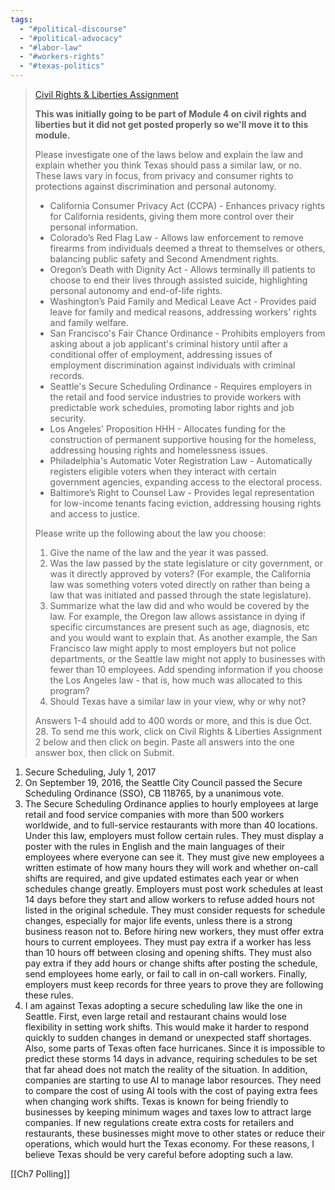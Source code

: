 ```yaml
---
tags:
  - "#political-discourse"
  - "#political-advocacy"
  - "#labor-law"
  - "#workers-rights"
  - "#texas-politics"
---
```

> [Civil Rights & Liberties Assignment](https://acconline.austincc.edu/webapps/blackboard/content/listContent.jsp?course_id=_922732_1&content_id=_27006412_1# "Alternative formats")
> 
> **This was initially going to be part of Module 4 on civil rights and liberties but it did not get posted properly so we'll move it to this module.**
> 
> Please investigate one of the laws below and explain the law and explain whether you think Texas should pass a similar law, or no. These laws vary in focus, from privacy and consumer rights to protections against discrimination and personal autonomy.
> 
> - California Consumer Privacy Act (CCPA) - Enhances privacy rights for California residents, giving them more control over their personal information.
> - Colorado’s Red Flag Law - Allows law enforcement to remove firearms from individuals deemed a threat to themselves or others, balancing public safety and Second Amendment rights.
> - Oregon’s Death with Dignity Act - Allows terminally ill patients to choose to end their lives through assisted suicide, highlighting personal autonomy and end-of-life rights.
> - Washington’s Paid Family and Medical Leave Act - Provides paid leave for family and medical reasons, addressing workers' rights and family welfare.
> - San Francisco's Fair Chance Ordinance - Prohibits employers from asking about a job applicant's criminal history until after a conditional offer of employment, addressing issues of employment discrimination against individuals with criminal records.
> - Seattle's Secure Scheduling Ordinance - Requires employers in the retail and food service industries to provide workers with predictable work schedules, promoting labor rights and job security.
> - Los Angeles' Proposition HHH - Allocates funding for the construction of permanent supportive housing for the homeless, addressing housing rights and homelessness issues.
> - Philadelphia's Automatic Voter Registration Law - Automatically registers eligible voters when they interact with certain government agencies, expanding access to the electoral process.
> - Baltimore’s Right to Counsel Law - Provides legal representation for low-income tenants facing eviction, addressing housing rights and access to justice.
> 
> Please write up the following about the law you choose:
> 
> 1. Give the name of the law and the year it was passed.
> 2. Was the law passed by the state legislature or city government, or was it directly approved by voters? (For example, the California law was something voters voted directly on rather than being a law that was initiated and passed through the state legislature).
> 3. Summarize what the law did and who would be covered by the law. For example, the Oregon law allows assistance in dying if specific circumstances are present such as age, diagnosis, etc and you would want to explain that. As another example, the San Francisco law might apply to most employers but not police departments, or the Seattle law might not apply to businesses with fewer than 10 employees. Add spending information if you choose the Los Angeles law - that is, how much was allocated to this program?
> 4. Should Texas have a similar law in your view, why or why not? 
> 
> Answers 1-4 should add to 400 words or more, and this is due Oct. 28. To send me this work, click on Civil Rights & Liberties Assignment 2 below and then click on begin. Paste all answers into the one answer box, then click on Submit.

1. Secure Scheduling, July 1, 2017
2. On September 19, 2016, the Seattle City Council passed the Secure Scheduling Ordinance (SSO), CB 118765, by a unanimous vote.
3. The Secure Scheduling Ordinance applies to hourly employees at large retail and food service companies with more than 500 workers worldwide, and to full-service restaurants with more than 40 locations. Under this law, employers must follow certain rules. They must display a poster with the rules in English and the main languages of their employees where everyone can see it. They must give new employees a written estimate of how many hours they will work and whether on-call shifts are required, and give updated estimates each year or when schedules change greatly. Employers must post work schedules at least 14 days before they start and allow workers to refuse added hours not listed in the original schedule. They must consider requests for schedule changes, especially for major life events, unless there is a strong business reason not to. Before hiring new workers, they must offer extra hours to current employees. They must pay extra if a worker has less than 10 hours off between closing and opening shifts. They must also pay extra if they add hours or change shifts after posting the schedule, send employees home early, or fail to call in on-call workers. Finally, employers must keep records for three years to prove they are following these rules.
4. I am against Texas adopting a secure scheduling law like the one in Seattle. First, even large retail and restaurant chains would lose flexibility in setting work shifts. This would make it harder to respond quickly to sudden changes in demand or unexpected staff shortages. Also, some parts of Texas often face hurricanes. Since it is impossible to predict these storms 14 days in advance, requiring schedules to be set that far ahead does not match the reality of the situation. 
   In addition, companies are starting to use AI to manage labor resources. They need to compare the cost of using AI tools with the cost of paying extra fees when changing work shifts. Texas is known for being friendly to businesses by keeping minimum wages and taxes low to attract large companies. If new regulations create extra costs for retailers and restaurants, these businesses might move to other states or reduce their operations, which would hurt the Texas economy. 
   For these reasons, I believe Texas should be very careful before adopting such a law.
   
[[Ch7 Polling]]